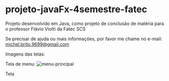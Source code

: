 # projeto-javaFx-4semestre-fatec
Projeto desenvolvido em Java, como projeto de conclusão de matéria para o professor Flávio Viotti da Fatec SCS


Se precisar de ajuda ou mais informações, por favor me chame no e-mail: michel.brito.9699@gmail.com


Imagens das telas:

Tela de menu:
![menu-principal](https://user-images.githubusercontent.com/81880139/175065516-1013c206-23be-40c8-9dd7-bf938b3f8e52.png)

Tela 
